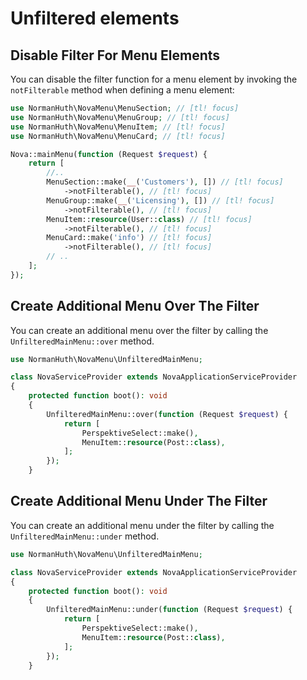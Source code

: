# Unfiltered elements

## Disable Filter For Menu Elements

You can disable the filter function for a menu element by invoking the `notFilterable` method when defining a menu element:

```php
use NormanHuth\NovaMenu\MenuSection; // [tl! focus]
use NormanHuth\NovaMenu\MenuGroup; // [tl! focus]
use NormanHuth\NovaMenu\MenuItem; // [tl! focus]
use NormanHuth\NovaMenu\MenuCard; // [tl! focus]

Nova::mainMenu(function (Request $request) {
    return [
        //..
        MenuSection::make(__('Customers'), []) // [tl! focus]
            ->notFilterable(), // [tl! focus]
        MenuGroup::make(__('Licensing'), []) // [tl! focus]
            ->notFilterable(), // [tl! focus]
        MenuItem::resource(User::class) // [tl! focus]
            ->notFilterable(), // [tl! focus]
        MenuCard::make('info') // [tl! focus]
            ->notFilterable(), // [tl! focus]
        // ..
    ];
});
```

## Create Additional Menu Over The Filter

You can create an additional menu over the filter by calling the `UnfilteredMainMenu::over` method.

```php
use NormanHuth\NovaMenu\UnfilteredMainMenu;

class NovaServiceProvider extends NovaApplicationServiceProvider
{
    protected function boot(): void
    {
        UnfilteredMainMenu::over(function (Request $request) {
            return [
                PerspektiveSelect::make(),
                MenuItem::resource(Post::class),
            ];
        });
    }
```


## Create Additional Menu Under The Filter

You can create an additional menu under the filter by calling the `UnfilteredMainMenu::under` method.

```php
use NormanHuth\NovaMenu\UnfilteredMainMenu;

class NovaServiceProvider extends NovaApplicationServiceProvider
{
    protected function boot(): void
    {
        UnfilteredMainMenu::under(function (Request $request) {
            return [
                PerspektiveSelect::make(),
                MenuItem::resource(Post::class),
            ];
        });
    }
```
